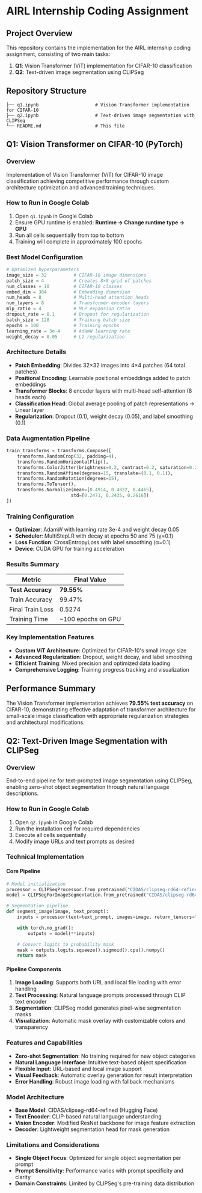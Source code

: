 # AIRL Internship Coding Assignment

## Project Overview
This repository contains the implementation for the AIRL internship coding assignment, consisting of two main tasks:
1. **Q1**: Vision Transformer (ViT) implementation for CIFAR-10 classification
2. **Q2**: Text-driven image segmentation using CLIPSeg

## Repository Structure
```
├── q1.ipynb                     # Vision Transformer implementation for CIFAR-10
├── q2.ipynb                     # Text-driven image segmentation with CLIPSeg  
└── README.md                    # This file
```

## Q1: Vision Transformer on CIFAR-10 (PyTorch)

### Overview
Implementation of Vision Transformer (ViT) for CIFAR-10 image classification achieving competitive performance through custom architecture optimization and advanced training techniques.

### How to Run in Google Colab
1. Open `q1.ipynb` in Google Colab
2. Ensure GPU runtime is enabled: **Runtime → Change runtime type → GPU**
3. Run all cells sequentially from top to bottom
4. Training will complete in approximately 100 epochs

### Best Model Configuration
```python
# Optimized hyperparameters
image_size = 32          # CIFAR-10 image dimensions
patch_size = 4           # Creates 8×8 grid of patches  
num_classes = 10         # CIFAR-10 classes
embed_dim = 384          # Embedding dimension
num_heads = 8            # Multi-head attention heads
num_layers = 8           # Transformer encoder layers
mlp_ratio = 4            # MLP expansion ratio
dropout_rate = 0.1       # Dropout for regularization
batch_size = 128         # Training batch size
epochs = 100             # Training epochs
learning_rate = 3e-4     # AdamW learning rate
weight_decay = 0.05      # L2 regularization
```

### Architecture Details
- **Patch Embedding**: Divides 32×32 images into 4×4 patches (64 total patches)
- **Positional Encoding**: Learnable positional embeddings added to patch embeddings
- **Transformer Blocks**: 8 encoder layers with multi-head self-attention (8 heads each)
- **Classification Head**: Global average pooling of patch representations → Linear layer
- **Regularization**: Dropout (0.1), weight decay (0.05), and label smoothing (0.1)

### Data Augmentation Pipeline
```python
train_transforms = transforms.Compose([
    transforms.RandomCrop(32, padding=4),
    transforms.RandomHorizontalFlip(),
    transforms.ColorJitter(brightness=0.2, contrast=0.2, saturation=0.2),
    transforms.RandomAffine(degrees=15, translate=(0.1, 0.1)),
    transforms.RandomRotation(degrees=15),
    transforms.ToTensor(),
    transforms.Normalize(mean=[0.4914, 0.4822, 0.4465], 
                        std=[0.2471, 0.2435, 0.2616])
])
```

### Training Configuration
- **Optimizer**: AdamW with learning rate 3e-4 and weight decay 0.05
- **Scheduler**: MultiStepLR with decay at epochs 50 and 75 (γ=0.1)
- **Loss Function**: CrossEntropyLoss with label smoothing (α=0.1)
- **Device**: CUDA GPU for training acceleration

### Results Summary
| Metric           | Final Value        |
|------------------|--------------------|
| **Test Accuracy**| **79.55%**         |
| Train Accuracy   | 99.47%             |
| Final Train Loss | 0.5274             |
| Training Time    | ~100 epochs on GPU |

### Key Implementation Features
- **Custom ViT Architecture**: Optimized for CIFAR-10's small image size
- **Advanced Regularization**: Dropout, weight decay, and label smoothing
- **Efficient Training**: Mixed precision and optimized data loading
- **Comprehensive Logging**: Training progress tracking and visualization

## Performance Summary
The Vision Transformer implementation achieves **79.55% test accuracy** on CIFAR-10, demonstrating effective adaptation of transformer architecture for small-scale image classification with appropriate regularization strategies and architectural modifications.


## Q2: Text-Driven Image Segmentation with CLIPSeg

### Overview
End-to-end pipeline for text-prompted image segmentation using CLIPSeg, enabling zero-shot object segmentation through natural language descriptions.

### How to Run in Google Colab
1. Open `q2.ipynb` in Google Colab
2. Run the installation cell for required dependencies
3. Execute all cells sequentially
4. Modify image URLs and text prompts as desired

### Technical Implementation

#### Core Pipeline
```python
# Model initialization
processor = CLIPSegProcessor.from_pretrained("CIDAS/clipseg-rd64-refined")
model = CLIPSegForImageSegmentation.from_pretrained("CIDAS/clipseg-rd64-refined")

# Segmentation pipeline
def segment_image(image, text_prompt):
    inputs = processor(text=text_prompt, images=image, return_tensors="pt")

    with torch.no_grad():
        outputs = model(**inputs)

    # Convert logits to probability mask
    mask = outputs.logits.squeeze().sigmoid().cpu().numpy()
    return mask
```

#### Pipeline Components
1. **Image Loading**: Supports both URL and local file loading with error handling
2. **Text Processing**: Natural language prompts processed through CLIP text encoder
3. **Segmentation**: CLIPSeg model generates pixel-wise segmentation masks
4. **Visualization**: Automatic mask overlay with customizable colors and transparency

### Features and Capabilities
- **Zero-shot Segmentation**: No training required for new object categories
- **Natural Language Interface**: Intuitive text-based object specification
- **Flexible Input**: URL-based and local image support
- **Visual Feedback**: Automatic overlay generation for result interpretation
- **Error Handling**: Robust image loading with fallback mechanisms



### Model Architecture
- **Base Model**: CIDAS/clipseg-rd64-refined (Hugging Face)
- **Text Encoder**: CLIP-based natural language understanding
- **Vision Encoder**: Modified ResNet backbone for image feature extraction
- **Decoder**: Lightweight segmentation head for mask generation

### Limitations and Considerations
- **Single Object Focus**: Optimized for single object segmentation per prompt
- **Prompt Sensitivity**: Performance varies with prompt specificity and clarity
- **Domain Constraints**: Limited by CLIPSeg's pre-training data distribution




